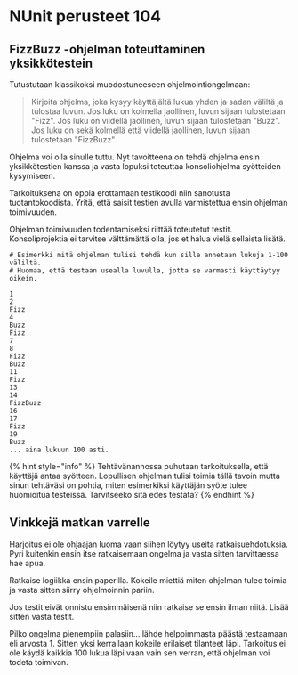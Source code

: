 # NUnit perusteet 104

## **FizzBuzz -ohjelman toteuttaminen yksikkötestein**

Tutustutaan klassikoksi muodostuneeseen ohjelmointiongelmaan:

> Kirjoita ohjelma, joka kysyy käyttäjältä lukua yhden ja sadan väliltä ja tulostaa luvun. Jos luku on kolmella jaollinen, luvun sijaan tulostetaan "Fizz". Jos luku on viidellä jaollinen, luvun sijaan tulostetaan "Buzz". Jos luku on sekä kolmellä että viidellä jaollinen, luvun sijaan tulostetaan "FizzBuzz".

Ohjelma voi olla sinulle tuttu. Nyt tavoitteena on tehdä ohjelma ensin yksikkötestien kanssa ja vasta lopuksi toteuttaa konsoliohjelma syötteiden kysymiseen. 

Tarkoituksena on oppia erottamaan testikoodi niin sanotusta tuotantokoodista. Yritä, että saisit testien avulla varmistettua ensin ohjelman toimivuuden. 

Ohjelman toimivuuden todentamiseksi riittää toteutetut testit. Konsoliprojektia ei tarvitse välttämättä olla, jos et halua vielä sellaista lisätä.

```text
# Esimerkki mitä ohjelman tulisi tehdä kun sille annetaan lukuja 1-100 väliltä.
# Huomaa, että testaan usealla luvulla, jotta se varmasti käyttäytyy oikein.

1
2
Fizz
4
Buzz
Fizz
7
8
Fizz
Buzz
11
Fizz
13
14
FizzBuzz
16
17
Fizz
19
Buzz
... aina lukuun 100 asti.
```

{% hint style="info" %}
Tehtävänannossa puhutaan tarkoituksella, että käyttäjä antaa syötteen. Lopullisen ohjelman tulisi toimia tällä tavoin mutta sinun tehtäväsi on pohtia, miten esimerkiksi käyttäjän syöte tulee huomioitua testeissä. Tarvitseeko sitä edes testata?
{% endhint %}

## Vinkkejä matkan varrelle

Harjoitus ei ole ohjaajan luoma vaan siihen löytyy useita ratkaisuehdotuksia. Pyri kuitenkin ensin itse ratkaisemaan ongelma ja vasta sitten tarvittaessa hae apua.

Ratkaise logiikka ensin paperilla. Kokeile miettiä miten ohjelman tulee toimia ja vasta sitten siirry ohjelmoinnin pariin.

Jos testit eivät onnistu ensimmäisenä niin ratkaise se ensin ilman niitä. Lisää sitten vasta testit.

Pilko ongelma pienempiin palasiin... lähde helpoimmasta päästä testaamaan eli arvosta 1. Sitten yksi kerrallaan kokeile erilaiset tilanteet läpi. Tarkoitus ei ole käydä kaikkia 100 lukua läpi vaan vain sen verran, että ohjelman voi todeta toimivan.

